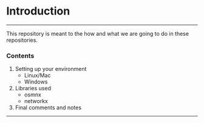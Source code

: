 # Introduction
---
This repository is meant to the how and what we are going to do in these repositories.

### Contents
1. Setting up your environment
    * Linux/Mac 
    * Windows
2. Libraries used
    * osmnx
    * networkx
3. Final comments and notes

---